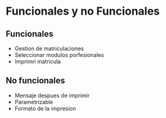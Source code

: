 # Funcionales y no Funcionales

## Funcionales
- Gestion de matriculaciones
- Seleccionar modulos porfesionales 
- Imprimri matricula


## No funcionales
- Mensaje despues de imprimir
- Parametrizable
- Formato de la impresion 